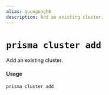 ```yaml
---
alias: quungoogh8
description: Add an existing cluster.
---
```


# `prisma cluster add`

Add an existing cluster.

#### Usage

```sh
prisma cluster add
```
